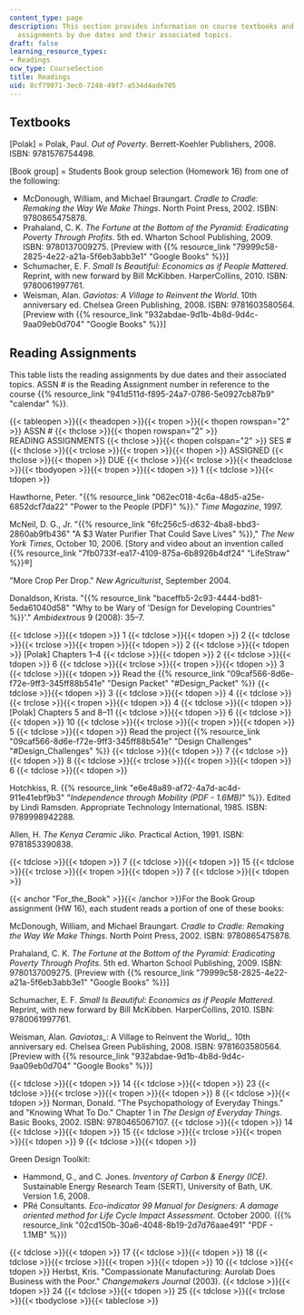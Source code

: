 ```yaml
---
content_type: page
description: This section provides information on course textbooks and lists the reading
  assignments by due dates and their associated topics.
draft: false
learning_resource_types:
- Readings
ocw_type: CourseSection
title: Readings
uid: 8cf79971-3ec0-7248-49f7-a534d4ade705
---
```

## Textbooks

\[Polak\] = Polak, Paul. *Out of Poverty*. Berrett-Koehler Publishers, 2008. ISBN: 9781576754498.

\[Book group\] = Students Book group selection (Homework 16) from one of the following:

- McDonough, William, and Michael Braungart. *Cradle to Cradle: Remaking the Way We Make Things*. North Point Press, 2002. ISBN: 9780865475878.
- Prahaland, C. K. *The Fortune at the Bottom of the Pyramid: Eradicating Poverty Through Profits*. 5th ed. Wharton School Publishing, 2009. ISBN: 9780137009275. \[Preview with {{% resource_link "79999c58-2825-4e22-a21a-5f6eb3abb3e1" "Google Books" %}}\]
- Schumacher, E. F. *Small Is Beautiful: Economics as if People Mattered*. Reprint, with new forward by Bill McKibben. HarperCollins, 2010. ISBN: 9780061997761.
- Weisman, Alan. *Gaviotas: A Village to Reinvent the World*. 10th anniversary ed. Chelsea Green Publishing, 2008. ISBN: 9781603580564. \[Preview with {{% resource_link "932abdae-9d1b-4b8d-9d4c-9aa09eb0d704" "Google Books" %}}\]

## Reading Assignments

This table lists the reading assignments by due dates and their associated topics. ASSN # is the Reading Assignment number in reference to the course {{% resource_link "941d511d-f895-24a7-0786-5e0927cb87b9" "calendar" %}}.

{{< tableopen >}}{{< theadopen >}}{{< tropen >}}{{< thopen rowspan="2" >}}
ASSN #
{{< thclose >}}{{< thopen rowspan="2" >}}
READING ASSIGNMENTS
{{< thclose >}}{{< thopen colspan="2" >}}
SES #
{{< thclose >}}{{< trclose >}}{{< tropen >}}{{< thopen >}}
ASSIGNED
{{< thclose >}}{{< thopen >}}
DUE
{{< thclose >}}{{< trclose >}}{{< theadclose >}}{{< tbodyopen >}}{{< tropen >}}{{< tdopen >}}
1
{{< tdclose >}}{{< tdopen >}}

Hawthorne, Peter. "{{% resource_link "062ec018-4c6a-48d5-a25e-6852dcf7da22" "Power to the People (PDF)" %}}." *Time Magazine*, 1997.

McNeil, D. G., Jr. "{{% resource_link "6fc256c5-d632-4ba8-bbd3-2860ab9fb436" "A $3 Water Purifier That Could Save Lives" %}}," *The New York Times*, October 10, 2006. \[Story and video about an invention called {{% resource_link "7fb0733f-ea17-4109-875a-6b8926b4df24" "LifeStraw" %}}®\]

"More Crop Per Drop." *New Agriculturist*, September 2004.

Donaldson, Krista. "{{% resource_link "baceffb5-2c93-4444-bd81-5eda61040d58" "Why to be Wary of 'Design for Developing Countries" %}}'." *Ambidextrous* 9 (2008): 35–7. 

{{< tdclose >}}{{< tdopen >}}
1
{{< tdclose >}}{{< tdopen >}}
2
{{< tdclose >}}{{< trclose >}}{{< tropen >}}{{< tdopen >}}
2
{{< tdclose >}}{{< tdopen >}}
\[Polak\] Chapters 1–4
{{< tdclose >}}{{< tdopen >}}
2
{{< tdclose >}}{{< tdopen >}}
6
{{< tdclose >}}{{< trclose >}}{{< tropen >}}{{< tdopen >}}
3
{{< tdclose >}}{{< tdopen >}}
Read the {{% resource_link "09caf566-8d6e-f72e-9ff3-345ff88b541e" "Design Packet" "#Design_Packet" %}}
{{< tdclose >}}{{< tdopen >}}
3
{{< tdclose >}}{{< tdopen >}}
4
{{< tdclose >}}{{< trclose >}}{{< tropen >}}{{< tdopen >}}
4
{{< tdclose >}}{{< tdopen >}}
\[Polak\] Chapters 5 and 8–11
{{< tdclose >}}{{< tdopen >}}
6
{{< tdclose >}}{{< tdopen >}}
10
{{< tdclose >}}{{< trclose >}}{{< tropen >}}{{< tdopen >}}
5
{{< tdclose >}}{{< tdopen >}}
Read the project {{% resource_link "09caf566-8d6e-f72e-9ff3-345ff88b541e" "Design Challenges" "#Design_Challenges" %}}
{{< tdclose >}}{{< tdopen >}}
7
{{< tdclose >}}{{< tdopen >}}
8
{{< tdclose >}}{{< trclose >}}{{< tropen >}}{{< tdopen >}}
6
{{< tdclose >}}{{< tdopen >}}

Hotchkiss, R. {{% resource_link "e6e48a89-af72-4a7d-ac4d-911e41ebf9b3" "*Independence through Mobility (PDF - 1.6MB)*" %}}. Edited by Lindi Ramsden. Appropriate Technology International, 1985. ISBN: 9789998942288.

Allen, H. *The Kenya Ceramic Jiko*. Practical Action, 1991. ISBN: 9781853390838.

{{< tdclose >}}{{< tdopen >}}
7
{{< tdclose >}}{{< tdopen >}}
15
{{< tdclose >}}{{< trclose >}}{{< tropen >}}{{< tdopen >}}
7
{{< tdclose >}}{{< tdopen >}}

{{< anchor "For_the_Book" >}}{{< /anchor >}}For the Book Group assignment (HW 16), each student reads a portion of one of these books:

McDonough, William, and Michael Braungart. *Cradle to Cradle: Remaking the Way We Make Things*. North Point Press, 2002. ISBN: 9780865475878.

Prahaland, C. K. *The Fortune at the Bottom of the Pyramid: Eradicating Poverty Through Profits*. 5th ed. Wharton School Publishing, 2009. ISBN: 9780137009275. \[Preview with {{% resource_link "79999c58-2825-4e22-a21a-5f6eb3abb3e1" "Google Books" %}}\]

Schumacher, E. F. *Small Is Beautiful: Economics as if People Mattered*. Reprint, with new forward by Bill McKibben. HarperCollins, 2010. ISBN: 9780061997761.

Weisman, Alan. *Gaviotas\_*: A Village to Reinvent the World\_. 10th anniversary ed. Chelsea Green Publishing, 2008. ISBN: 9781603580564. \[Preview with {{% resource_link "932abdae-9d1b-4b8d-9d4c-9aa09eb0d704" "Google Books" %}}\]

{{< tdclose >}}{{< tdopen >}}
14
{{< tdclose >}}{{< tdopen >}}
23
{{< tdclose >}}{{< trclose >}}{{< tropen >}}{{< tdopen >}}
8
{{< tdclose >}}{{< tdopen >}}
Norman, Donald. "The Psychopathology of Everyday Things." and "Knowing What To Do." Chapter 1 in *The Design of Everyday Things*. Basic Books, 2002. ISBN: 9780465067107.
{{< tdclose >}}{{< tdopen >}}
14
{{< tdclose >}}{{< tdopen >}}
15
{{< tdclose >}}{{< trclose >}}{{< tropen >}}{{< tdopen >}}
9
{{< tdclose >}}{{< tdopen >}}

Green Design Toolkit:

- Hammond, G., and C. Jones. *Inventory of Carbon & Energy (ICE)*. Sustainable Energy Research Team (SERT), University of Bath, UK. Version 1.6, 2008.
- PRé Consultants. *Eco-indicator 99 Manual for Designers: A damage oriented method for Life Cycle Impact Assessment*. October 2000. ({{% resource_link "02cd150b-30a6-4048-8b19-2d7d76aae491" "PDF - 1.1MB" %}})

{{< tdclose >}}{{< tdopen >}}
17
{{< tdclose >}}{{< tdopen >}}
18
{{< tdclose >}}{{< trclose >}}{{< tropen >}}{{< tdopen >}}
10
{{< tdclose >}}{{< tdopen >}}
Herbst, Kris. "Compassionate Manufacturing: Aurolab Does Business with the Poor." *Changemakers Journal* (2003).
{{< tdclose >}}{{< tdopen >}}
24
{{< tdclose >}}{{< tdopen >}}
25
{{< tdclose >}}{{< trclose >}}{{< tbodyclose >}}{{< tableclose >}}
